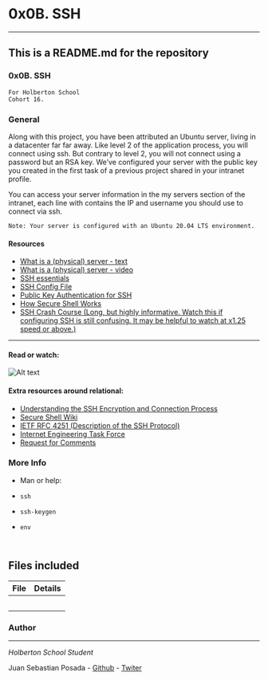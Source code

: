# 0x0B. SSH
***
## This is a README.md for the repository
### 0x0B. SSH
```
For Holberton School
Cohort 16.
```
### General

Along with this project, you have been attributed an Ubuntu server, living in a datacenter far far away. Like level 2 of the application process, you will connect using ssh. But contrary to level 2, you will not connect using a password but an RSA key. We’ve configured your server with the public key you created in the first task of a previous project shared in your intranet profile.

You can access your server information in the my servers section of the intranet, each line with contains the IP and username you should use to connect via ssh.

```
Note: Your server is configured with an Ubuntu 20.04 LTS environment.
```

#### Resources
* [What is a (physical) server - text](https://en.wikipedia.org/wiki/Server_%28computing%29#Hardware_requirement)
* [What is a (physical) server - video](https://www.youtube.com/watch?v=B1ANfsDyjeA&ab_channel=TechnologyProfession)
* [SSH essentials](https://www.digitalocean.com/community/tutorials/ssh-essentials-working-with-ssh-servers-clients-and-keys)
* [SSH Config File](https://www.ssh.com/academy/ssh/config)
* [Public Key Authentication for SSH](https://www.ssh.com/academy/ssh/public-key-authentication)
* [How Secure Shell Works](https://www.youtube.com/watch?v=ORcvSkgdA58&ab_channel=Computerphile)
* [SSH Crash Course (Long, but highly informative. Watch this if configuring SSH is still confusing. It may be helpful to watch at x1.25 speed or above.)](https://www.youtube.com/watch?v=hQWRp-FdTpc&ab_channel=TraversyMedia)
***

#### Read or watch:

![Alt text](https://s3.amazonaws.com/intranet-projects-files/holbertonschool-sysadmin_devops/244/zPVRKhPsUP5lK.gif)

#### Extra resources around relational:

* [Understanding the SSH Encryption and Connection Process]()
* [Secure Shell Wiki]()
* [IETF RFC 4251 (Description of the SSH Protocol)]()
* [Internet Engineering Task Force]()
* [Request for Comments]()

### More Info

* Man or help:

* `ssh`
* `ssh-keygen`
* ` env `

```


```

## Files included

| File                 | Details                                    |
|--------------------- | ------------------------------------------ |
| [](./a) |	       |
| [](./b) |	       |
| [](./c) |	       |
| [](./)  |	       |
| [](./)  |	       |

### Author
***
*Holberton School Student*

Juan Sebastian Posada  - [Github](https://github.com/Juansepo13) - [Twiter](https://twitter.com/@JuanSeb35904130)